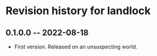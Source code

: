# Revision history for landlock

## 0.1.0.0 -- 2022-08-18

* First version. Released on an unsuspecting world.
